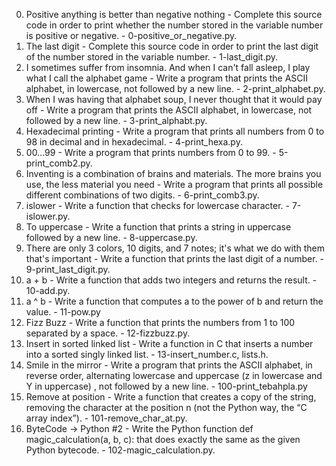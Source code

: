 0. Positive anything is better than negative nothing - Complete this source code in order to print whether the number stored in the variable number is positive or negative. - 0-positive_or_negative.py.
1. The last digit - Complete this source code in order to print the last digit of the number stored in the variable number. - 1-last_digit.py.
2. I sometimes suffer from insomnia. And when I can't fall asleep, I play what I call the alphabet game - Write a program that prints the ASCII alphabet, in lowercase, not followed by a new line. - 2-print_alphabet.py.
3. When I was having that alphabet soup, I never thought that it would pay off - Write a program that prints the ASCII alphabet, in lowercase, not followed by a new line. - 3-print_alphabt.py.
4. Hexadecimal printing - Write a program that prints all numbers from 0 to 98 in decimal and in hexadecimal. - 4-print_hexa.py.
5. 00...99 - Write a program that prints numbers from 0 to 99. - 5-print_comb2.py.
6. Inventing is a combination of brains and materials. The more brains you use, the less material you need - Write a program that prints all possible different combinations of two digits. - 6-print_comb3.py.
7. islower - Write a function that checks for lowercase character. - 7-islower.py.
8. To uppercase - Write a function that prints a string in uppercase followed by a new line. - 8-uppercase.py.
9. There are only 3 colors, 10 digits, and 7 notes; it's what we do with them that's important - Write a function that prints the last digit of a number. - 9-print_last_digit.py.
10. a + b - Write a function that adds two integers and returns the result. - 10-add.py.
11. a ^ b - Write a function that computes a to the power of b and return the value. - 11-pow.py
12. Fizz Buzz - Write a function that prints the numbers from 1 to 100 separated by a space. - 12-fizzbuzz.py.
13. Insert in sorted linked list - Write a function in C that inserts a number into a sorted singly linked list. - 13-insert_number.c, lists.h.
14. Smile in the mirror - Write a program that prints the ASCII alphabet, in reverse order, alternating lowercase and uppercase (z in lowercase and Y in uppercase) , not followed by a new line. - 100-print_tebahpla.py
15. Remove at position - Write a function that creates a copy of the string, removing the character at the position n (not the Python way, the “C array index”). - 101-remove_char_at.py.
16. ByteCode -> Python #2 - Write the Python function def magic_calculation(a, b, c): that does exactly the same as the given Python bytecode. - 102-magic_calculation.py.
